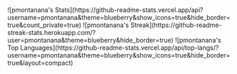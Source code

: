 <br/>
<br/>
![pmontanana's Stats](https://github-readme-stats.vercel.app/api?username=pmontanana&theme=blueberry&show_icons=true&hide_border=true&count_private=true)
![pmontanana's Streak](https://github-readme-streak-stats.herokuapp.com/?user=pmontanana&theme=blueberry&hide_border=true)
![pmontanana's Top Languages](https://github-readme-stats.vercel.app/api/top-langs/?username=pmontanana&theme=blueberry&show_icons=true&hide_border=true&layout=compact)
<!--
**pmontanana/pmontanana** is a ✨ _special_ ✨ repository because its `README.md` (this file) appears on your GitHub profile.

Here are some ideas to get you started:

- 🔭 I’m currently working on ...
- 🌱 I’m currently learning ...
- 👯 I’m looking to collaborate on ...
- 🤔 I’m looking for help with ...
- 💬 Ask me about ...
- 📫 How to reach me: ...
- 😄 Pronouns: ...
- ⚡ Fun fact: ...
-->
